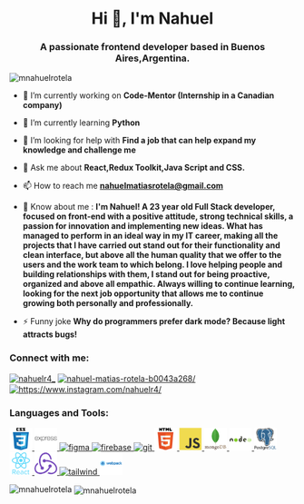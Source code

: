 <h1 align="center">Hi 👋, I'm Nahuel</h1>
<h3 align="center">A passionate frontend developer based in Buenos Aires,Argentina.</h3>

<p align="left"> <img src="https://komarev.com/ghpvc/?username=mnahuelrotela&label=Profile%20views&color=0eb1b4&style=flat" alt="mnahuelrotela" /> </p>

- 🔭 I’m currently working on **Code-Mentor (Internship in a Canadian company)**

- 🌱 I’m currently learning **Python**

- 🤝 I’m looking for help with **Find a job that can help expand my knowledge and challenge me**

- 💬 Ask me about **React,Redux Toolkit,Java Script and CSS.**

- 📫 How to reach me **nahuelmatiasrotela@gmail.com**

- 📄 Know about me : **I'm Nahuel! A 23 year old Full Stack developer, focused on front-end with a positive attitude, strong technical skills, a passion for innovation and implementing new ideas. What has managed to perform in an ideal way in my IT career, making all the projects that I have carried out stand out for their functionality and clean interface, but above all the human quality that we offer to the users and the work team to which belong. I love helping people and building relationships with them, I stand out for being proactive, organized and above all empathic. Always willing to continue learning, looking for the next job opportunity that allows me to continue growing both personally and professionally.**

- ⚡ Funny joke **Why do programmers prefer dark mode? Because light attracts bugs!**

<h3 align="left">Connect with me:</h3>
<p align="left">
<a href="https://twitter.com/nahuelr4_" target="blank"><img align="center" src="https://raw.githubusercontent.com/rahuldkjain/github-profile-readme-generator/master/src/images/icons/Social/twitter.svg" alt="nahuelr4_" height="30" width="40" /></a>
<a href="https://linkedin.com/in/nahuel-matias-rotela-b0043a268/" target="blank"><img align="center" src="https://raw.githubusercontent.com/rahuldkjain/github-profile-readme-generator/master/src/images/icons/Social/linked-in-alt.svg" alt="nahuel-matias-rotela-b0043a268/" height="30" width="40" /></a>
<a href="https://instagram.com/https://www.instagram.com/nahuelr4/" target="blank"><img align="center" src="https://raw.githubusercontent.com/rahuldkjain/github-profile-readme-generator/master/src/images/icons/Social/instagram.svg" alt="https://www.instagram.com/nahuelr4/" height="30" width="40" /></a>
</p>

<h3 align="left">Languages and Tools:</h3>
<p align="left"> <a href="https://www.w3schools.com/css/" target="_blank" rel="noreferrer"> <img src="https://raw.githubusercontent.com/devicons/devicon/master/icons/css3/css3-original-wordmark.svg" alt="css3" width="40" height="40"/> </a> <a href="https://expressjs.com" target="_blank" rel="noreferrer"> <img src="https://raw.githubusercontent.com/devicons/devicon/master/icons/express/express-original-wordmark.svg" alt="express" width="40" height="40"/> </a> <a href="https://www.figma.com/" target="_blank" rel="noreferrer"> <img src="https://www.vectorlogo.zone/logos/figma/figma-icon.svg" alt="figma" width="40" height="40"/> </a> <a href="https://firebase.google.com/" target="_blank" rel="noreferrer"> <img src="https://www.vectorlogo.zone/logos/firebase/firebase-icon.svg" alt="firebase" width="40" height="40"/> </a> <a href="https://git-scm.com/" target="_blank" rel="noreferrer"> <img src="https://www.vectorlogo.zone/logos/git-scm/git-scm-icon.svg" alt="git" width="40" height="40"/> </a> <a href="https://www.w3.org/html/" target="_blank" rel="noreferrer"> <img src="https://raw.githubusercontent.com/devicons/devicon/master/icons/html5/html5-original-wordmark.svg" alt="html5" width="40" height="40"/> </a> <a href="https://developer.mozilla.org/en-US/docs/Web/JavaScript" target="_blank" rel="noreferrer"> <img src="https://raw.githubusercontent.com/devicons/devicon/master/icons/javascript/javascript-original.svg" alt="javascript" width="40" height="40"/> </a> <a href="https://www.mongodb.com/" target="_blank" rel="noreferrer"> <img src="https://raw.githubusercontent.com/devicons/devicon/master/icons/mongodb/mongodb-original-wordmark.svg" alt="mongodb" width="40" height="40"/> </a> <a href="https://nodejs.org" target="_blank" rel="noreferrer"> <img src="https://raw.githubusercontent.com/devicons/devicon/master/icons/nodejs/nodejs-original-wordmark.svg" alt="nodejs" width="40" height="40"/> </a> <a href="https://www.postgresql.org" target="_blank" rel="noreferrer"> <img src="https://raw.githubusercontent.com/devicons/devicon/master/icons/postgresql/postgresql-original-wordmark.svg" alt="postgresql" width="40" height="40"/> </a> <a href="https://reactjs.org/" target="_blank" rel="noreferrer"> <img src="https://raw.githubusercontent.com/devicons/devicon/master/icons/react/react-original-wordmark.svg" alt="react" width="40" height="40"/> </a> <a href="https://redux.js.org" target="_blank" rel="noreferrer"> <img src="https://raw.githubusercontent.com/devicons/devicon/master/icons/redux/redux-original.svg" alt="redux" width="40" height="40"/> </a> <a href="https://tailwindcss.com/" target="_blank" rel="noreferrer"> <img src="https://www.vectorlogo.zone/logos/tailwindcss/tailwindcss-icon.svg" alt="tailwind" width="40" height="40"/> </a> <a href="https://webpack.js.org" target="_blank" rel="noreferrer"> <img src="https://raw.githubusercontent.com/devicons/devicon/d00d0969292a6569d45b06d3f350f463a0107b0d/icons/webpack/webpack-original-wordmark.svg" alt="webpack" width="40" height="40"/> </a> </p>

<p><img align="left" src="https://github-readme-stats.vercel.app/api/top-langs?username=mnahuelrotela&show_icons=true&theme=tokyonight&title_color=0eb1b4&text_color=0eb1b4&locale=en&layout=compact" alt="mnahuelrotela" /></p>

<p>&nbsp;<img align="center" src="https://github-readme-stats.vercel.app/api?username=mnahuelrotela&show_icons=true&theme=tokyonight&title_color=0eb1b4&text_color=0eb1b4&cache_seconds=1800&locale=en" alt="mnahuelrotela" /></p>
